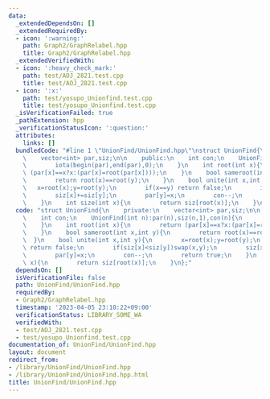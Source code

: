 ```yaml
---
data:
  _extendedDependsOn: []
  _extendedRequiredBy:
  - icon: ':warning:'
    path: Graph2/GraphRelabel.hpp
    title: Graph2/GraphRelabel.hpp
  _extendedVerifiedWith:
  - icon: ':heavy_check_mark:'
    path: test/AOJ_2821.test.cpp
    title: test/AOJ_2821.test.cpp
  - icon: ':x:'
    path: test/yosupo_Unionfind.test.cpp
    title: test/yosupo_Unionfind.test.cpp
  _isVerificationFailed: true
  _pathExtension: hpp
  _verificationStatusIcon: ':question:'
  attributes:
    links: []
  bundledCode: "#line 1 \"UnionFind/UnionFind.hpp\"\nstruct UnionFind{\n    private:\n\
    \    vector<int> par,siz;\n\n    public:\n    int con;\n    UnionFind(int n):par(n),siz(n,1),con(n){\n\
    \        iota(begin(par),end(par),0);\n    }\n    int root(int x){\n        return\
    \ (par[x]==x?x:(par[x]=root(par[x])));\n    }\n    bool sameroot(int x,int y){\n\
    \        return root(x)==root(y);\n    }\n    bool unite(int x,int y){\n     \
    \   x=root(x);y=root(y);\n        if(x==y) return false;\n        if(siz[x]<siz[y])swap(x,y);\n\
    \        siz[x]+=siz[y];\n        par[y]=x;\n        con--;\n        return true;\n\
    \    }\n    int size(int x){\n        return siz[root(x)];\n    }\n};\n"
  code: "struct UnionFind{\n    private:\n    vector<int> par,siz;\n\n    public:\n\
    \    int con;\n    UnionFind(int n):par(n),siz(n,1),con(n){\n        iota(begin(par),end(par),0);\n\
    \    }\n    int root(int x){\n        return (par[x]==x?x:(par[x]=root(par[x])));\n\
    \    }\n    bool sameroot(int x,int y){\n        return root(x)==root(y);\n  \
    \  }\n    bool unite(int x,int y){\n        x=root(x);y=root(y);\n        if(x==y)\
    \ return false;\n        if(siz[x]<siz[y])swap(x,y);\n        siz[x]+=siz[y];\n\
    \        par[y]=x;\n        con--;\n        return true;\n    }\n    int size(int\
    \ x){\n        return siz[root(x)];\n    }\n};"
  dependsOn: []
  isVerificationFile: false
  path: UnionFind/UnionFind.hpp
  requiredBy:
  - Graph2/GraphRelabel.hpp
  timestamp: '2023-04-05 23:10:22+09:00'
  verificationStatus: LIBRARY_SOME_WA
  verifiedWith:
  - test/AOJ_2821.test.cpp
  - test/yosupo_Unionfind.test.cpp
documentation_of: UnionFind/UnionFind.hpp
layout: document
redirect_from:
- /library/UnionFind/UnionFind.hpp
- /library/UnionFind/UnionFind.hpp.html
title: UnionFind/UnionFind.hpp
---
```


